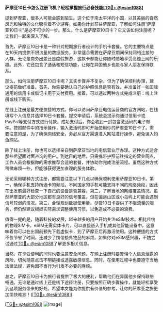 **萨摩亚10日卡怎么注册飞机？轻松掌握旅行必备技能[[TG💪+ @esim1088](https://t.me/s/esim1088)]**

提到萨摩亚，很多人可能会感到陌生。这个位于南太平洋的小国，以其美丽的自然风光和独特的文化吸引着不少游客。如果你计划前往萨摩亚，了解如何注册“萨摩亚10日卡”是必不可少的一步。那么，什么是萨摩亚10日卡？它又该如何注册呢？让我们一起来深入了解。

首先，萨摩亚10日卡是一种针对短期旅行者设计的手机卡套餐。它的主要特点是在10天内提供不限流量的数据服务，非常适合需要在萨摩亚期间保持网络连接的人群。无论是商务出差还是度假旅游，这款卡都能让你随时随地享受高速上网的乐趣。此外，它还包含了通话和短信功能，让你在异国他乡也能与家人朋友保持联系。

那么，如何注册萨摩亚10日卡呢？其实步骤并不复杂，但为了确保顺利办理，建议提前做好准备。首先，你需要确认自己的护照信息是否有效，并准备好一张国际通用的信用卡或借记卡用于支付费用。接着，可以通过两种方式完成注册：线上注册或线下购买。

在线上注册是最方便快捷的方式。你可以访问萨摩亚电信运营商的官方网站，在线填写个人信息并选择10日卡套餐。提交申请后，系统会提示你通过信用卡或PayPal等支付方式进行付款。成功支付后，你会收到一封包含激活码的电子邮件。按照邮件中的指示操作，输入激活码即可开始使用你的萨摩亚10日卡了。需要注意的是，为了确保网络安全，务必从官方渠道进入网站进行操作，避免误入钓鱼网站。

除了线上注册，你也可以选择亲自到萨摩亚当地的电信营业厅办理。这种方式适合那些希望面对面咨询的用户。到达目的地后，只需携带护照前往指定的营业网点，工作人员会根据你的需求推荐合适的套餐，并协助你完成注册流程。虽然这种方式稍微麻烦一些，但能够获得更加直观的服务体验。

无论采用哪种方式注册，都需要注意以下几点以确保顺利使用萨摩亚10日卡。第一，确保手机支持所选卡的频段。不同国家的手机可能支持不同的网络频段，因此在出发前最好检查一下自己的设备是否兼容。第二，了解当地的网络覆盖情况。虽然萨摩亚的大部分地区都有良好的信号覆盖，但在偏远山区或小岛屿上可能会遇到信号较弱的情况。第三，合理规划数据使用量。尽管10日卡提供了不限流量的服务，但仍然建议根据实际需求调整使用习惯，以免造成不必要的浪费。

值得一提的是，随着科技的发展，越来越多的用户开始关注eSIM技术。相比传统的物理SIM卡，eSIM无需实体卡片，可以直接嵌入手机或其他智能设备中。这意味着你可以在出国前预先下载虚拟卡，到了萨摩亚后再激活使用。这种便捷的方式不仅节省了时间，还减少了携带额外物品的麻烦。如果你对eSIM感兴趣，不妨尝试通过[TG💪+ @esim1088](https://t.me/s/esim1088)了解更多相关信息。

当然，在享受便利的同时也要注意安全问题。在网上注册时要警惕个人信息泄露的风险，切勿随意点击不明链接或透露敏感信息。同时，在使用过程中也要遵守当地法律法规，避免因不当行为引发不必要的麻烦。

总之，萨摩亚10日卡为旅行者提供了极大的便利，帮助他们在异国他乡保持联络畅通。无论是通过线上还是线下途径注册，只要按照正确步骤操作，就能轻松享受到这项服务带来的好处。希望本文能为你提供有价值的参考，让你的萨摩亚之旅更加愉快难忘！([[TG💪+ @esim1088](https://t.me/s/esim1088)]) 

[[TG💪+ @esim1088](https://t.me/s/esim1088) ![Image](https://i.postimg.cc/4NQfJmqS/Snipaste-2025-05-13-00-14-12.png)]